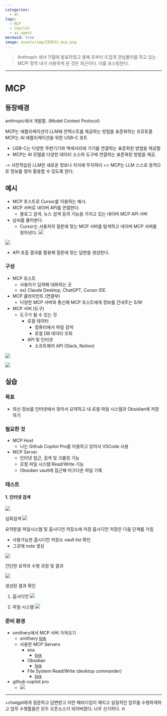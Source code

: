 ```yaml
---
categories:
  - ml
tags:
  - MCP
  - Copilot
  - ai_agent
mermaid: true
image: assets/img/250531_mcp.png
---
```

>  Anthropic 에서 11월에 발표하였고 올해 초부터 뜨겁게 관심몰이를 하고 있는 MCP! 정작 내가 사용하게 된 것은 최근이다. 이를 포스팅한다.
---

# MCP
## 등장배경
anthropic에서 개발함. (Model Context Protocol)

MCP는 애플리케이션이 LLM에 컨텍스트를 제공하는 방법을 표준화하는 프로토콜 
MCP는 AI 애플리케이션을 위한 USB-C 포트 
- USB-C는 다양한 주변기기와 액세서리에 기기를 연결하는 표준화된 방법을 제공함
- MCP는 AI 모델을 다양한 데이터 소스와 도구에 연결하는 표준화된 방법을 제공.

-> 사전학습된 LLM은 새로운 정보나 지식에 무지하다
=> MCP는 LLM 스스로 동적으로 정보를 찾아 활용할 수 있도록 한다.

## 예시
- MCP 호스트로 Cursor를 이용하는 예시.
- MCP 서버로 네이버 API를 연결한다.
	- 블로그 검색, 뉴스 검색 등의 기능을 가지고 있는 네이버 MCP API 서버
- 날씨를 물어본다. 
	- Cursor는 사용자의 질문에 맞는 MCP 서버를 탐색하고 네이버 MCP 서버를 찾아낸다.
![](https://i.imgur.com/iLybt2W.png)

![](https://i.imgur.com/YCYQhJD.png)

- API 호출 결과를 활용해 질문에 맞는 답변을 생성한다.

### 구성
- MCP 호스트
	- 사용자가 입력해 대화하는 곳
	- ex) Claude Desktop, ChatGPT, Cursor IDE
- MCP 클라이언트 (연결부)
	- 다양한 MCP 서버와 통신해 MCP 호스트에게 정보를 건내주는 S/W
- MCP 서버 (도구)
	- 도구가 될 수 있는 것
		- 로컬 데이터
			- 컴퓨터에서 파일 검색
			- 로컬 DB 데이터 조회
		- API 및 인터넷
			- 소프트웨어 API (Slack, Notion)

![](https://i.imgur.com/dnAhvFN.png)

![](https://i.imgur.com/3nbyWon.png)


## 실습
### 목표
- 최신 정보를 인터넷에서 찾아서 요약하고 내 로컬 파일 시스템과 Obsidian에 저장하기
### 필요한 것
- MCP Host
	- 나는 Github Copilot Pro를 이용하고 있어서 VSCode 사용
- MCP Server
	- 인터넷 접근, 검색 및 크롤링 기능
	- 로컬 파일 시스템 Read/Write 기능
	- Obsidian vault에 접근해 마크다운 파일 기록

### 테스트
#### 1. 인터넷 검색
![](https://i.imgur.com/40TxQyp.png)

심화검색
![](https://i.imgur.com/g8uNQIX.png)

요약문을 파일시스템 및 옵시디언 저장소에 저장
옵시디언 저장은 다음 단계를 거침
- 사용가능한 옵시디언 저장소 vault list 확인
- 그곳에 note 생성

![](https://i.imgur.com/ChQJ3qP.png)

간단한 요약과 수행 과정 및 결과

![](https://i.imgur.com/JZpxXx1.png)

생성된 결과 확인
1. 옵시디언
	![](https://i.imgur.com/ZYXJ6eo.png)

2. 파일 시스템
	![](https://i.imgur.com/E8C48Fo.png)

### 준비 환경
- smithery에서 MCP 서버 가져오기
	- smithery [link](https://smithery.ai/)
	- 사용한 MCP Servers
		- exa
			- [link](https://smithery.ai/server/exa)
		- Obsidian
			- [link](https://smithery.ai/server/obsidian-mcp)
		- File System Read/Write (desktop commander)
			- [link](https://smithery.ai/server/@wonderwhy-er/desktop-commander)
- github copilot pro
	- ![](https://i.imgur.com/zVmOn9f.png)


---

+chatgpt에게 질문하고 답변받고 이런 패러다임이 깨지고 실질적인 업무를 수행하게하고 업무 수행툴들은 모두 오픈소스가 되어버렸다. 너무 신기하다.
ㅌ